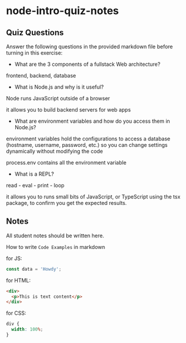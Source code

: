 # node-intro-quiz-notes

## Quiz Questions

Answer the following questions in the provided markdown file before turning in this exercise:

- What are the 3 components of a fullstack Web architecture?

frontend, backend, database

- What is Node.js and why is it useful?

Node runs JavaScript outside of a browser

it allows you to build backend servers for web apps

- What are environment variables and how do you access them in Node.js?

environment variables hold the configurations to access a database (hostname, username, password, etc.) so you can change settings dynamically without modifying the code

process.env contains all the environment variable

- What is a REPL?

read - eval - print - loop

it allows you to runs small bits of JavaScript, or TypeScript using the tsx package, to confirm you get the expected results.

## Notes

All student notes should be written here.

How to write `Code Examples` in markdown

for JS:

```javascript
const data = 'Howdy';
```

for HTML:

```html
<div>
  <p>This is text content</p>
</div>
```

for CSS:

```css
div {
  width: 100%;
}
```
